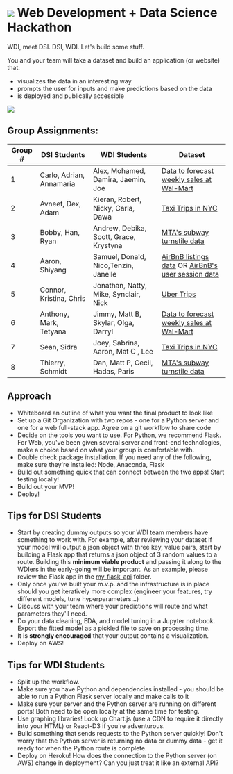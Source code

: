 # ![](https://ga-dash.s3.amazonaws.com/production/assets/logo-9f88ae6c9c3871690e33280fcf557f33.png) Web Development + Data Science Hackathon

WDI, meet DSI. DSI, WDI. Let's build some stuff.

You and your team will take a dataset and build an application (or website) that:
- visualizes the data in an interesting way
- prompts the user for inputs and make predictions based on the data
- is deployed and publically accessible

![](http://pppre.s3.amazonaws.com/2e5adf67004f3eea/5bf13f68c7e34663baf32d1e22cb4fef.jpg)

## Group Assignments:

| Group # | DSI Students | WDI Students | Dataset |
|---------|--------------|--------------|---------|
| 1 | Carlo, Adrian, Annamaria | Alex, Mohamed, Damira, Jaemin, Joe | [Data to forecast weekly sales at Wal-Mart](https://www.kaggle.com/c/walmart-recruiting-store-sales-forecasting/data) |
| 2 | Avneet, Dex, Adam | Kieran, Robert, Nicky, Carla, Dawa | [Taxi Trips in NYC](http://www.nyc.gov/html/tlc/html/about/trip_record_data.shtml) |
| 3 | Bobby, Han, Ryan | Andrew, Debika, Scott, Grace, Krystyna |  [MTA's subway turnstile data](http://web.mta.info/developers/turnstile.html) |
| 4 | Aaron, Shiyang | Samuel, Donald, Nico,Tenzin, Janelle | [AirBnB listings data](http://insideairbnb.com/get-the-data.html) OR [AirBnB's user session data](http://databits.io/challenges/airbnb-user-pathways-challenge) |
| 5 | Connor, Kristina, Chris | Jonathan, Natty, Mike, Synclair, Nick | [Uber Trips](https://github.com/fivethirtyeight/uber-tlc-foil-response) |
| 6 | Anthony, Mark, Tetyana | Jimmy, Matt B, Skylar, Olga, Darryl | [Data to forecast weekly sales at Wal-Mart](https://www.kaggle.com/c/walmart-recruiting-store-sales-forecasting/data) |
| 7 | Sean, Sidra | Joey, Sabrina, Aaron, Mat C , Lee | [Taxi Trips in NYC](http://www.nyc.gov/html/tlc/html/about/trip_record_data.shtml) |
| 8 | Thierry, Schmidt | Dan, Matt P, Cecil, Hadas, Paris | [MTA's subway turnstile data](http://web.mta.info/developers/turnstile.html) |

## Approach
- Whiteboard an outline of what you want the final product to look like
- Set up a Git Organization with two repos - one for a Python server and one for a web full-stack app. Agree on a git workflow to share code
- Decide on the tools you want to use. For Python, we recommend Flask. For Web, you've been given several server and front-end technologies, make a choice based on what your group is comfortable with.
- Double check package installation. If you need any of the following, make sure they're installed: Node, Anaconda, Flask
- Build out something quick that can connect between the two apps! Start testing locally!
- Build out your MVP!
- Deploy!

## Tips for DSI Students
- Start by creating dummy outputs so your WDI team members have something to work with. For example, after reviewing your dataset if your model will output a json object with three key, value pairs, start by building a Flask app that returns a json object of 3 random values to a route. Building this **minimum viable product** and passing it along to the WDIers in the early-going will be important. As an example, please review the Flask app in the [my_flask_api](./my_flask_api/) folder.
- Only once you've built your m.v.p. and the infrastructure is in place should you get iteratively more complex (engineer your features, try different models, tune hyperparameters...)
- Discuss with your team where your predictions will route and what parameters they'll need.
- Do your data cleaning, EDA, and model tuning in a Jupyter notebook. Export the fitted model as a pickled file to save on processing time.
- It is **strongly encouraged** that your output contains a visualization.
- Deploy on AWS!

## Tips for WDI Students
- Split up the workflow.
- Make sure you have Python and dependencies installed - you should be able to run a Python Flask server locally and make calls to it
- Make sure your server and the Python server are running on different ports! Both need to be open locally at the same time for testing.
- Use graphing libraries! Look up Chart.js (use a CDN to require it directly into your HTML) or React-D3 if you're adventurous.
- Build something that sends requests to the Python server quickly! Don't worry that the Python server is returning no data or dummy data - get it ready for when the Python route is complete.
- Deploy on Heroku! How does the connection to the Python server (on AWS) change in deployment? Can you just treat it like an external API?
